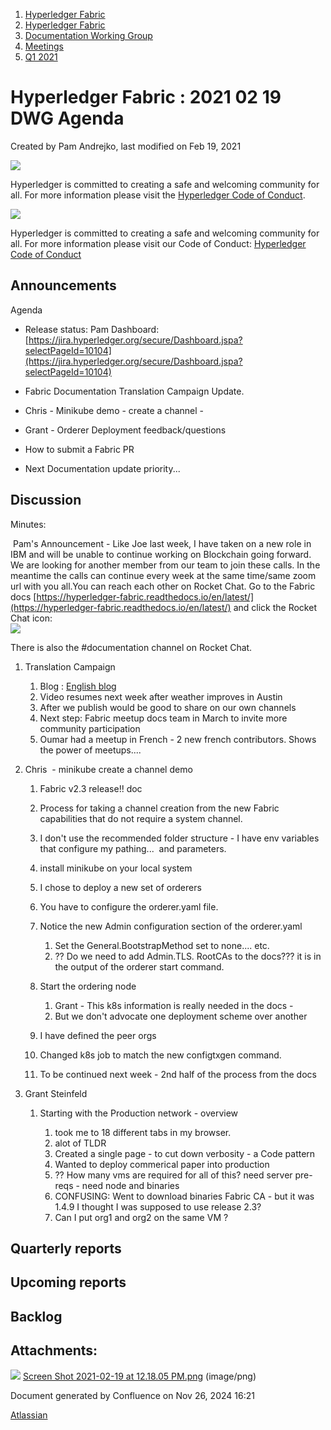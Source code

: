 1. [Hyperledger Fabric](index.html)
2. [Hyperledger Fabric](Hyperledger-Fabric_22839309.html)
3. [Documentation Working Group](Documentation-Working-Group_22839782.html)
4. [Meetings](Meetings_22839778.html)
5. [Q1 2021](Q1-2021_22842487.html)

# Hyperledger Fabric : 2021 02 19 DWG Agenda

Created by Pam Andrejko, last modified on Feb 19, 2021

![](https://wiki.hyperledger.org/download/attachments/2392771/welcome.png?version=2&modificationDate=1572450107000&api=v2)

Hyperledger is committed to creating a safe and welcoming community for all. For more information please visit the [Hyperledger Code of Conduct](https://lf-hyperledger.atlassian.net/wiki/spaces/HYP/pages/19595281/Hyperledger+Code+of+Conduct).

![](https://wiki.hyperledger.org/download/attachments/29034696/Antitrustnotice.png?version=1&modificationDate=1581695654000&api=v2)

Hyperledger is committed to creating a safe and welcoming community for all. For more information please visit our Code of Conduct: [Hyperledger Code of Conduct](https://lf-hyperledger.atlassian.net/wiki/spaces/HYP/pages/19595281/Hyperledger+Code+of+Conduct)

## Announcements

Agenda

- Release status: Pam Dashboard: [https://jira.hyperledger.org/secure/Dashboard.jspa?selectPageId=10104](https://jira.hyperledger.org/secure/Dashboard.jspa?selectPageId=10104)
  
- Fabric Documentation Translation Campaign Update.
- Chris - Minikube demo - create a channel -
- Grant - Orderer Deployment feedback/questions
- How to submit a Fabric PR
- Next Documentation update priority...

## Discussion

Minutes:

 Pam's Announcement - Like Joe last week, I have taken on a new role in IBM and will be unable to continue working on Blockchain going forward. We are looking for another member from our team to join these calls. In the meantime the calls can continue every week at the same time/same zoom url with you all.You can reach each other on Rocket Chat. Go to the Fabric docs [https://hyperledger-fabric.readthedocs.io/en/latest/](https://hyperledger-fabric.readthedocs.io/en/latest/) and click the Rocket Chat icon:  
![](attachments/22842633/22842658.png?height=250)

There is also the #documentation channel on Rocket Chat.

1. Translation Campaign
   
   1. Blog : [English blog](https://lf-hyperledger.atlassian.net/wiki/spaces/DT/pages/23101575/English+blog)
   2. Video resumes next week after weather improves in Austin
   3. After we publish would be good to share on our own channels
   4. Next step: Fabric meetup docs team in March to invite more community participation
   5. Oumar had a meetup in French - 2 new french contributors. Shows the power of meetups....
2. Chris  - minikube create a channel demo
   
   01. Fabric v2.3 release!! doc
   02. Process for taking a channel creation from the new Fabric capabilities that do not require a system channel.
   03. I don't use the recommended folder structure - I have env variables that configure my pathing...  and parameters.
   04. install minikube on your local system
   05. I chose to deploy a new set of orderers
   06. You have to configure the orderer.yaml file.
   07. Notice the new Admin configuration section of the orderer.yaml
       
       1. Set the General.BootstrapMethod set to none.... etc.
       2. ?? Do we need to add Admin.TLS. RootCAs to the docs??? it is in the output of the orderer start command.
   08. Start the ordering node
       
       1. Grant - This k8s information is really needed in the docs -
       2. But we don't advocate one deployment scheme over another
   09. I have defined the peer orgs
   10. Changed k8s job to match the new configtxgen command.
   11. To be continued next week - 2nd half of the process from the docs
3. Grant Steinfeld
   
   1. Starting with the Production network - overview
      
      1. took me to 18 different tabs in my browser.
      2. alot of TLDR
      3. Created a single page - to cut down verbosity - a Code pattern
      4. Wanted to deploy commerical paper into production
      5. ?? How many vms are required for all of this? need server pre-reqs - need node and binaries
      6. CONFUSING: Went to download binaries Fabric CA - but it was 1.4.9 I thought I was supposed to use release 2.3?
      7. Can I put org1 and org2 on the same VM ?

## Quarterly reports

## Upcoming reports

## Backlog

## Attachments:

![](images/icons/bullet_blue.gif) [Screen Shot 2021-02-19 at 12.18.05 PM.png](attachments/22842633/22842658.png) (image/png)

Document generated by Confluence on Nov 26, 2024 16:21

[Atlassian](http://www.atlassian.com/)
